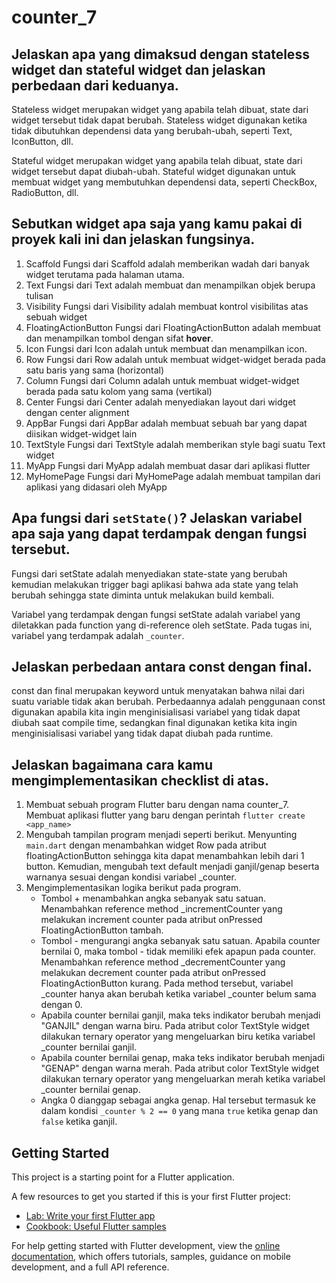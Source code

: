 # counter_7

## Jelaskan apa yang dimaksud dengan stateless widget dan stateful widget dan jelaskan perbedaan dari keduanya.
Stateless widget merupakan widget yang apabila telah dibuat, state dari widget tersebut tidak dapat berubah. Stateless widget digunakan ketika tidak dibutuhkan dependensi data yang berubah-ubah, seperti Text, IconButton, dll.

Stateful widget merupakan widget yang apabila telah dibuat, state dari widget tersebut dapat diubah-ubah. Stateful widget digunakan untuk membuat widget yang membutuhkan dependensi data, seperti CheckBox, RadioButton, dll.

## Sebutkan widget apa saja yang kamu pakai di proyek kali ini dan jelaskan fungsinya.
1. Scaffold
    Fungsi dari Scaffold adalah memberikan wadah dari banyak widget terutama pada halaman utama.
2. Text
    Fungsi dari Text adalah membuat dan menampilkan objek berupa tulisan
3. Visibility
    Fungsi dari Visibility adalah membuat kontrol visibilitas atas sebuah widget
4. FloatingActionButton
    Fungsi dari FloatingActionButton adalah membuat dan menampilkan tombol dengan sifat __hover__.
5. Icon
    Fungsi dari Icon adalah untuk membuat dan menampilkan icon.
6. Row
    Fungsi dari Row adalah untuk membuat widget-widget berada pada satu baris yang sama (horizontal)
7. Column
    Fungsi dari Column adalah untuk membuat widget-widget berada pada satu kolom yang sama (vertikal)
8. Center
    Fungsi dari Center adalah menyediakan layout dari widget dengan center alignment
9. AppBar
    Fungsi dari AppBar adalah membuat sebuah bar yang dapat diisikan widget-widget lain
10. TextStyle
    Fungsi dari TextStyle adalah memberikan style bagi suatu Text widget
11. MyApp
    Fungsi dari MyApp adalah membuat dasar dari aplikasi flutter
12. MyHomePage
    Fungsi dari MyHomePage adalah membuat tampilan dari aplikasi yang didasari oleh MyApp

## Apa fungsi dari ```setState()```? Jelaskan variabel apa saja yang dapat terdampak dengan fungsi tersebut.
Fungsi dari setState adalah menyediakan state-state yang berubah kemudian melakukan trigger bagi aplikasi bahwa ada state yang telah berubah sehingga state diminta untuk melakukan build kembali.

Variabel yang terdampak dengan fungsi setState adalah variabel yang diletakkan pada function yang di-reference oleh setState. Pada tugas ini, variabel yang terdampak adalah ```_counter```.

##  Jelaskan perbedaan antara const dengan final.
const dan final merupakan keyword untuk menyatakan bahwa nilai dari suatu variable tidak akan berubah. Perbedaannya adalah penggunaan const digunakan apabila kita ingin menginisialisasi variabel yang tidak dapat diubah saat compile time, sedangkan final digunakan ketika kita ingin menginisialisasi variabel yang tidak dapat diubah pada runtime.

## Jelaskan bagaimana cara kamu mengimplementasikan checklist di atas.
1. Membuat sebuah program Flutter baru dengan nama counter_7.
    Membuat aplikasi flutter yang baru dengan perintah ```flutter create <app_name>```
2. Mengubah tampilan program menjadi seperti berikut.
    Menyunting ```main.dart``` dengan menambahkan widget Row pada atribut floatingActionButton sehingga kita dapat menambahkan lebih dari 1 button. Kemudian, mengubah text default menjadi ganjil/genap beserta warnanya sesuai dengan kondisi variabel _counter.
3. Mengimplementasikan logika berikut pada program.
    - Tombol + menambahkan angka sebanyak satu satuan.
        Menambahkan reference method _incrementCounter yang melakukan increment counter pada atribut onPressed FloatingActionButton tambah.
    - Tombol - mengurangi angka sebanyak satu satuan. Apabila counter bernilai 0, maka tombol - tidak memiliki efek apapun pada counter.
        Menambahkan reference method _decrementCounter yang melakukan decrement counter pada atribut onPressed FloatingActionButton kurang. Pada method tersebut, variabel _counter hanya akan berubah ketika variabel _counter belum sama dengan 0.
    - Apabila counter bernilai ganjil, maka teks indikator berubah menjadi "GANJIL" dengan warna biru.
        Pada atribut color TextStyle widget dilakukan ternary operator yang mengeluarkan biru ketika variabel _counter bernilai ganjil.
    - Apabila counter bernilai genap, maka teks indikator berubah menjadi "GENAP" dengan warna merah.
        Pada atribut color TextStyle widget dilakukan ternary operator yang mengeluarkan merah ketika variabel _counter bernilai genap.
    - Angka 0 dianggap sebagai angka genap.
        Hal tersebut termasuk ke dalam kondisi ```_counter % 2 == 0``` yang mana ```true``` ketika genap dan ```false``` ketika ganjil.

## Getting Started

This project is a starting point for a Flutter application.

A few resources to get you started if this is your first Flutter project:

- [Lab: Write your first Flutter app](https://docs.flutter.dev/get-started/codelab)
- [Cookbook: Useful Flutter samples](https://docs.flutter.dev/cookbook)

For help getting started with Flutter development, view the
[online documentation](https://docs.flutter.dev/), which offers tutorials,
samples, guidance on mobile development, and a full API reference.
